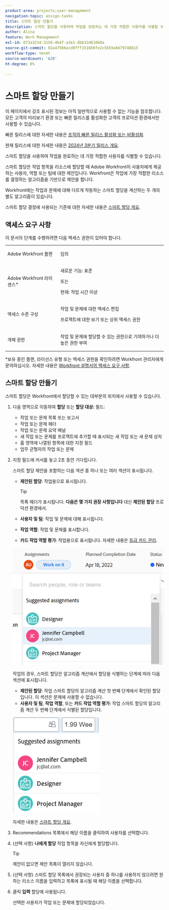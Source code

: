```yaml
---
product-area: projects;user-management
navigation-topic: assign-tasks
title: 스마트 할당 만들기
description: 스마트 할당을 사용하여 작업을 완료하는 데 가장 적합한 사용자를 식별할 수 있습니다. 스마트 할당은 작업에 가장 적합한 리소스를 결정하는 알고리즘을 기반으로 작업 항목을 리소스에 할당할 때 Adobe Workfront이 사용자에게 제공하는 사용자, 역할 또는 팀에 대한 제안입니다. 스마트 할당에 대한 자세한 내용은 스마트 할당 개요를 참조하십시오.
author: Alina
feature: Work Management
exl-id: 073a3234-3156-4b4f-a3e1-dbb32d61068a
source-git-commit: 02a47566acd0fff151656fe2c5b59a6679748b15
workflow-type: tm+mt
source-wordcount: '620'
ht-degree: 0%

---
```


# 스마트 할당 만들기

<!--keep the yellow around the Rate card job roles and the Preview intro for those-->

<span class="preview">이 페이지에서 강조 표시된 정보는 아직 일반적으로 사용할 수 없는 기능을 참조합니다. 모든 고객의 미리보기 환경 또는 빠른 릴리스를 활성화한 고객의 프로덕션 환경에서만 사용할 수 있습니다.</span>

<span class="preview">빠른 릴리스에 대한 자세한 내용은 [조직의 빠른 릴리스 활성화 또는 비활성화](/help/quicksilver/administration-and-setup/set-up-workfront/configure-system-defaults/enable-fast-release-process.md).</span>

<span class="preview">현재 릴리스에 대한 자세한 내용은 [2024년 3분기 릴리스 개요](/help/quicksilver/product-announcements/product-releases/24-q3-release-activity/24-q3-release-overview.md).</span>

스마트 할당을 사용하여 작업을 완료하는 데 가장 적합한 사용자를 식별할 수 있습니다.

스마트 할당은 작업 항목을 리소스에 할당할 때 Adobe Workfront이 사용자에게 제공하는 사용자, 역할 또는 팀에 대한 제안입니다. Workfront은 작업에 가장 적합한 리소스를 결정하는 알고리즘을 기반으로 제안을 합니다.

<span class="preview">Workfront에는 작업과 문제에 대해 다르게 작동하는 스마트 할당을 계산하는 두 개의 별도 알고리즘이 있습니다. </span>

스마트 할당 결정에 사용되는 기준에 대한 자세한 내용은 [스마트 할당 개요](../../../manage-work/tasks/assign-tasks/smart-assignments.md).

## 액세스 요구 사항

이 문서의 단계를 수행하려면 다음 액세스 권한이 있어야 합니다.

<table style="table-layout:auto"> 
 <col> 
 <col> 
 <tbody> 
  <tr> 
   <td role="rowheader">Adobe Workfront 플랜</td> 
   <td> <p>임의</p> </td> 
  </tr> 
  <tr> 
   <td role="rowheader">Adobe Workfront 라이센스*</td> 
   <td> <p>새로운 기능: 표준</p>
      또는
      <p>현재: 작업 시간 이상</p> </td> 
  </tr> 
  <tr> 
   <td role="rowheader">액세스 수준 구성</td> 
   <td> <p>작업 및 문제에 대한 액세스 편집</p> <p>프로젝트에 대한 보기 또는 상위 액세스 권한</p>  </td> 
  </tr> 
  <tr> 
   <td role="rowheader">개체 권한</td> 
   <td> <p>작업 및 문제에 할당할 수 있는 권한으로 기여하거나 더 높은 권한 부여</p> </td> 
  </tr> 
 </tbody> 
</table>

*보유 중인 플랜, 라이선스 유형 또는 액세스 권한을 확인하려면 Workfront 관리자에게 문의하십시오. 자세한 내용은 [Workfront 설명서의 액세스 요구 사항](/help/quicksilver/administration-and-setup/add-users/access-levels-and-object-permissions/access-level-requirements-in-documentation.md).

## 스마트 할당 만들기

스마트 할당은 Workfront에서 할당할 수 있는 대부분의 위치에서 사용할 수 있습니다.

1. 다음 영역으로 이동하여 **할당** 또는 **할당 대상:** 필드:

   * 작업 또는 문제 목록 또는 보고서
   * 작업 또는 문제 헤더
   * 작업 또는 문제 요약 패널
   * <span class="preview">새 작업 또는 문제를 프로젝트에 추가할 때 표시되는 새 작업 또는 새 문제 상자</span>
   * 홈 영역에 나열된 항목에 대한 지정 필드
   * 업무 균형자의 작업 또는 문제

1. 지정 필드에 커서를 놓고 2초 동안 기다립니다.

   <div class="preview">
   스마트 할당 제안을 포함하는 다음 섹션 중 하나 또는 여러 섹션이 표시됩니다.

   * **제안된 할당**: 작업용으로 표시됩니다. <!--remove the note when we go to production with smarter assignments-->

     >[!TIP]
     >
     >   목록 헤더가 표시됩니다. **다음은 몇 가지 권장 사항입니다** 대신 **제안된 할당** 프로덕션 환경에서.
     >
   * **사용자 및 팀**: 작업 및 문제에 대해 표시됩니다.
   * **작업 역할**: 작업 및 문제를 표시합니다.
   * **카드 작업 역할 평가**: 작업용으로 표시됩니다. 자세한 내용은 [등급 카드 관리](/help/quicksilver/administration-and-setup/set-up-workfront/configure-system-defaults/manage-rate-cards.md).<!--check later with Lisa to see if this also came to issues?! - and always keep this in yellow-->
   </div>

   <span class="preview">![](assets/smart-assignments-task-header-nwe-350x302.png)</span>


   작업의 경우, 스마트 할당은 알고리즘 계산에서 할당을 식별하는 단계에 따라 다음 섹션에 표시됩니다.

   * **제안된 할당**: 작업 스마트 할당의 알고리즘 계산 첫 번째 단계에서 확인된 할당입니다. <span class="preview">이 섹션은 문제에 사용할 수 없습니다.</span>
   * <span class="preview">**사용자 및 팀**, **작업 역할**, 또는 **카드 작업 역할 평가**: 작업 스마트 할당의 알고리즘 계산 두 번째 단계에서 식별된 할당입니다. <!--no longer valid: This section is not available for issues. --></span> <!--replace this with the new UI: "Other assignments"-->

   <span class="preview">![](assets/smart-assignments-task-list.png)</span>

   자세한 내용은 [스마트 할당 개요](../../../manage-work/tasks/assign-tasks/smart-assignments.md).

1. Recommendations 목록에서 해당 이름을 클릭하여 사용자를 선택합니다.

1. (선택 사항) **나에게 할당** 작업 항목을 자신에게 할당합니다.

   >[!TIP]
   >
   >제안이 없으면 제안 목록이 열리지 않습니다.

1. (선택 사항) 스마트 할당 목록에서 권장되는 사용자 중 하나를 사용하지 않으려면 원하는 리소스 이름을 입력하고 목록에 표시될 때 해당 이름을 선택합니다.
1. 클릭 **입력** 할당에 사용됩니다.

   선택한 사용자가 작업 또는 문제에 할당되었습니다.
